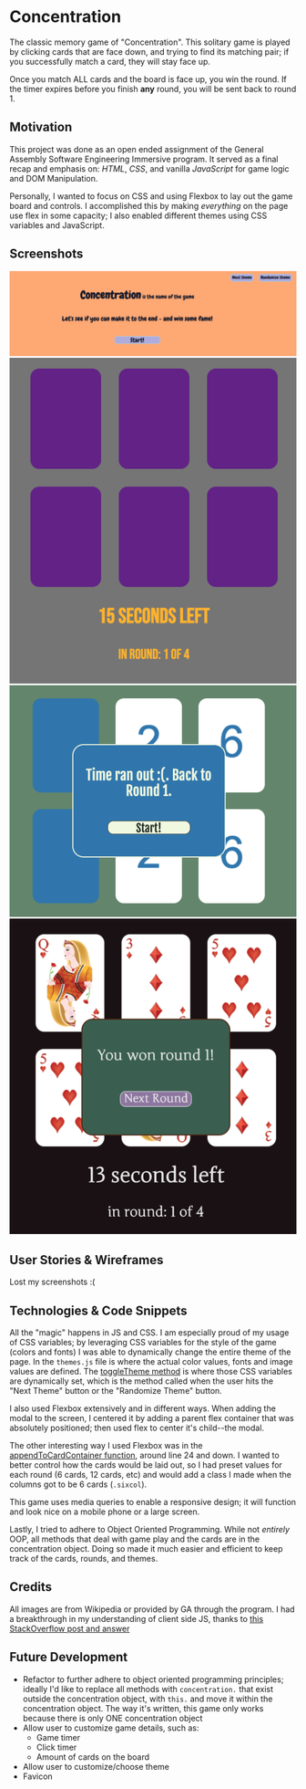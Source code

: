 # Concentration

The classic memory game of "Concentration". This solitary game is played by clicking cards that are face down, and trying to find its matching pair; if you successfully match a card, they will stay face up.

Once you match ALL cards and the board is face up, you win the round. If the timer expires before you finish **any** round, you will be sent back to round 1.

## Motivation

This project was done as an open ended assignment of the General Assembly Software Engineering Immersive program. It served as a final recap and emphasis on: _HTML_, _CSS_, and vanilla _JavaScript_ for game logic and DOM Manipulation.

Personally, I wanted to focus on CSS and using Flexbox to lay out the game board and controls. I accomplished this by making _everything_ on the page use flex in some capacity; I also enabled different themes using CSS variables and JavaScript.

## Screenshots

![Landing Page](./images/screenshots/ss1.png "Screenshot 1")
![Lakers cards](./images/screenshots/ss2.png "Screenshot 2")
![Numbers cards + theme](./images/screenshots/ss3.png "Screenshot 3")
![Win modal](./images/screenshots/ss4.png "Screenshot 4")

## User Stories & Wireframes

Lost my screenshots :(

## Technologies & Code Snippets

All the "magic" happens in JS and CSS. I am especially proud of my usage of CSS variables; by leveraging CSS variables for the style of the game (colors and fonts) I was able to dynamically change the entire theme of the page. In the `themes.js` file is where the actual color values, fonts and image values are defined. The [toggleTheme method](https://github.com/fostimus/concentration/blob/main/js/app.js#L559) is where those CSS variables are dynamically set, which is the method called when the user hits the "Next Theme" button or the "Randomize Theme" button.

I also used Flexbox extensively and in different ways. When adding the modal to the screen, I centered it by adding a parent flex container that was absolutely positioned; then used flex to center it's child--the modal.

The other interesting way I used Flexbox was in the [appendToCardContainer function](https://github.com/fostimus/concentration/blob/main/js/app.js#L4), around line 24 and down. I wanted to better control how the cards would be laid out, so I had preset values for each round (6 cards, 12 cards, etc) and would add a class I made when the columns got to be 6 cards (`.sixcol`).

This game uses media queries to enable a responsive design; it will function and look nice on a mobile phone or a large screen.

Lastly, I tried to adhere to Object Oriented Programming. While not _entirely_ OOP, all methods that deal with game play and the cards are in the concentration object. Doing so made it much easier and efficient to keep track of the cards, rounds, and themes.

## Credits

All images are from Wikipedia or provided by GA through the program. I had a breakthrough in my understanding of client side JS, thanks to [this StackOverflow post and answer](https://stackoverflow.com/questions/22125865/wait-until-flag-true)

## Future Development

- Refactor to further adhere to object oriented programming principles; ideally I'd like to replace all methods with `concentration.` that exist outside the concentration object, with `this.` and move it within the concentration object. The way it's written, this game only works because there is only ONE concentration object
- Allow user to customize game details, such as:
  - Game timer
  - Click timer
  - Amount of cards on the board
- Allow user to customize/choose theme
- Favicon
